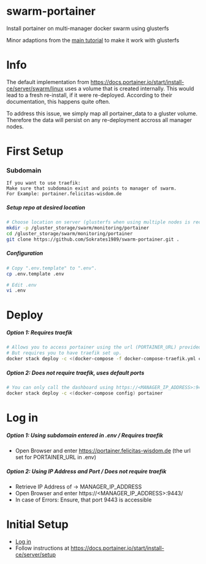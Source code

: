 # swarm-portainer
Install portainer on multi-manager docker swarm using glusterfs

Minor adaptions from the [main tutorial](https://docs.portainer.io/start/install-ce/server/swarm/linux) to make it work with glusterfs

# Info
The default implementation from https://docs.portainer.io/start/install-ce/server/swarm/linux uses a volume that is created internally. This would lead to a fresh re-install, if it were re-deployed. According to their documentation, this happens quite often.

To address this issue, we simply map all portainer_data to a gluster volume. Therefore the data will persist on any re-deployment accross all manager nodes.


# First Setup

### Subdomain

```text
If you want to use traefik:
Make sure that subdomain exist and points to manager of swarm.
For Example: portainer.felicitas-wisdom.de
```


##### Setup repo at desired location

```bash
# Choose location on server (glusterfs when using multiple nodes is recommended).
mkdir -p /gluster_storage/swarm/monitoring/portainer
cd /gluster_storage/swarm/monitoring/portainer
git clone https://github.com/Sokrates1989/swarm-portainer.git .
```

##### Configuration
```bash
# Copy ".env.template" to ".env".
cp .env.template .env

# Edit .env
vi .env
```

# Deploy

##### Option 1: Requires traefik
```bash
# Allows you to access portainer using the url (PORTAINER_URL) provided in .env.
# But requires you to have traefik set up.
docker stack deploy -c <(docker-compose -f docker-compose-traefik.yml config) portainer
```

##### Option 2: Does not require traefik, uses default ports
```bash
# You can only call the dashboard using https://<MANAGER_IP_ADDRESS>:9443/.
docker stack deploy -c <(docker-compose config) portainer
```


# Log in
##### Option 1: Using subdomain entered in .env / Requires traefik
- Open Browser and enter https://portainer.felicitas-wisdom.de (the url set for PORTAINER_URL in .env)

##### Option 2: Using IP Address and Port / Does not require traefik
- Retrieve IP Address of -> MANAGER_IP_ADDRESS
- Open Browser and enter https://<MANAGER_IP_ADDRESS>:9443/
- In case of Errors: Ensure, that port 9443 is accessible



# Initial Setup
- [Log in](#log-in)
- Follow instructions at https://docs.portainer.io/start/install-ce/server/setup